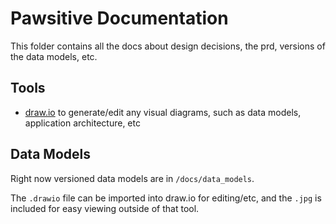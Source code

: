 # Pawsitive Documentation 

This folder contains all the docs about design decisions, the prd, versions of the data models, etc. 

## Tools 

- [draw.io](https://app.diagrams.net/) to generate/edit any visual diagrams, such as data models, application architecture, etc

## Data Models 

Right now versioned data models are in `/docs/data_models`.

The `.drawio` file can be imported into draw.io for editing/etc, and the `.jpg` is included for easy viewing outside of that tool.

